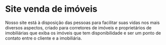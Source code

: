 # Site venda de imóveis 

Nosso site está à disposição das pessoas para facilitar suas vidas nos mais diversos aspectos, criado para corretores de imóveis e proprietários de imobiliárias que exiba os imóveis que tem disponibilidade e ser um ponto de contato entre o cliente e a imobiliária.
